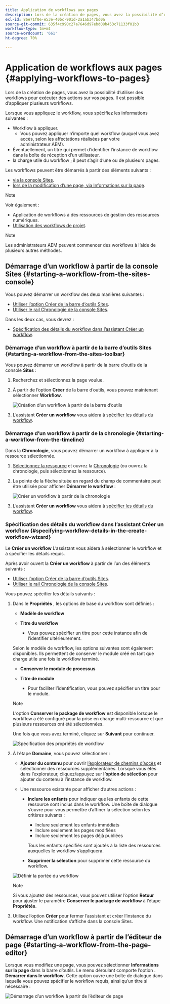 ```yaml
---
title: Application de workflows aux pages
description: Lors de la création de pages, vous avez la possibilité d’utiliser des workflows pour exécuter des actions sur vos pages. Il est possible d’appliquer plusieurs workflows.
exl-id: 86e71f0e-e53e-40bc-901d-2a1ab347bd0a
source-git-commit: 635f4c990c27a7646d97ebd08b453c71133f01b3
workflow-type: tm+mt
source-wordcount: '661'
ht-degree: 70%

---
```


# Application de workflows aux pages {#applying-workflows-to-pages}

Lors de la création de pages, vous avez la possibilité d’utiliser des workflows pour exécuter des actions sur vos pages. Il est possible d’appliquer plusieurs workflows.

Lorsque vous appliquez le workflow, vous spécifiez les informations suivantes :

* Workflow à appliquer.
   * Vous pouvez appliquer n’importe quel workflow (auquel vous avez accès, selon les affectations réalisées par votre administrateur AEM).
* Éventuellement, un titre qui permet d’identifier l’instance de workflow dans la boîte de réception d’un utilisateur.
* la charge utile du workflow ; il peut s’agir d’une ou de plusieurs pages.

Les workflows peuvent être démarrés à partir des éléments suivants :

* [via la console Sites](#starting-a-workflow-from-the-sites-console).
* [lors de la modification d’une page, via Informations sur la page](#starting-a-workflow-from-the-page-editor).

>[!NOTE]
>
>Voir également :
>
>* Application de workflows à des ressources de gestion des ressources numériques.
>* [Utilisation des workflows de projet](/help/sites-cloud/authoring/projects/workflows.md).

<!-- 
>* [How to apply workflows to DAM assets](/help/assets/assets-workflow.md).
>* [Working with Project Workflows](/help/sites-cloud/authoring/projects/workflows.md).
-->

>[!NOTE]
>
>Les administrateurs AEM peuvent commencer des workflows à l’aide de plusieurs autres méthodes.

<!-- 
>AEM administrators can [start workflows using several other methods](/help/sites-administering/workflows-starting.md).
-->

## Démarrage d’un workflow à partir de la console Sites {#starting-a-workflow-from-the-sites-console}

Vous pouvez démarrer un workflow des deux manières suivantes :

* [Utiliser l’option Créer de la barre d’outils Sites](#starting-a-workflow-from-the-sites-toolbar).
* [Utiliser le rail Chronologie de la console Sites](#starting-a-workflow-from-the-timeline).

Dans les deux cas, vous devrez :

* [Spécification des détails du workflow dans l’assistant Créer un workflow](#specifying-workflow-details-in-the-create-workflow-wizard).

### Démarrage d’un workflow à partir de la barre d’outils Sites {#starting-a-workflow-from-the-sites-toolbar}

Vous pouvez démarrer un workflow à partir de la barre d’outils de la console **Sites** :

1. Recherchez et sélectionnez la page voulue.

1. À partir de l’option **Créer** de la barre d’outils, vous pouvez maintenant sélectionner **Workflow**.

   ![Création d’un workflow à partir de la barre d’outils](/help/sites-cloud/authoring/assets/workflows-create-from-toolbar.png)

1. L’assistant **Créer un workflow** vous aidera à [spécifier les détails du workflow](#specifying-workflow-details-in-the-create-workflow-wizard).

### Démarrage d’un workflow à partir de la chronologie {#starting-a-workflow-from-the-timeline}

Dans la **Chronologie**, vous pouvez démarrer un workflow à appliquer à la ressource sélectionnée.

1. [Sélectionnez la ressource](/help/sites-cloud/authoring/getting-started/basic-handling.md#viewing-and-selecting-resources) et ouvrez la [Chronologie](/help/sites-cloud/authoring/getting-started/basic-handling.md#timeline) (ou ouvrez la chronologie, puis sélectionnez la ressource).
1. La pointe de la flèche située en regard du champ de commentaire peut être utilisée pour afficher **Démarrer le workflow** :

   ![Créer un workflow à partir de la chronologie](/help/sites-cloud/authoring/assets/workflows-create-from-timeline.png)

1. L’assistant **Créer un workflow** vous aidera à [spécifier les détails du workflow](#specifying-workflow-details-in-the-create-workflow-wizard).

### Spécification des détails du workflow dans l’assistant Créer un workflow {#specifying-workflow-details-in-the-create-workflow-wizard}

Le **Créer un workflow** L’assistant vous aidera à sélectionner le workflow et à spécifier les détails requis.

Après avoir ouvert la **Créer un workflow** à partir de l’un des éléments suivants :

* [Utiliser l’option Créer de la barre d’outils Sites](#starting-a-workflow-from-the-sites-toolbar).
* [Utiliser le rail Chronologie de la console Sites](#starting-a-workflow-from-the-timeline).

Vous pouvez spécifier les détails suivants :

1. Dans le **Propriétés** , les options de base du workflow sont définies :

   * **Modèle de workflow**
   * **Titre du workflow**

      * Vous pouvez spécifier un titre pour cette instance afin de l’identifier ultérieurement.

   Selon le modèle de workflow, les options suivantes sont également disponibles. Ils permettent de conserver le module créé en tant que charge utile une fois le workflow terminé.

   * **Conserver le module de processus**
   * **Titre de module**

      * Pour faciliter l’identification, vous pouvez spécifier un titre pour le module.

   >[!NOTE]
   >
   >L’option **Conserver le package de workflow** est disponible lorsque le workflow a été configuré pour la prise en charge multi-ressource et que plusieurs ressources ont été sélectionnées.

   <!--
   >The **Keep workflow package** option is available when the workflow has been configured for [Multi Resource Support](/help/sites-developing/workflows-models.md#configuring-a-workflow-for-multi-resource-support) and multiple resources have been selected.
   -->

   Une fois que vous avez terminé, cliquez sur **Suivant** pour continuer.

   ![Spécification des propriétés de workflow](/help/sites-cloud/authoring/assets/workflows-properties.png)

1. À l’étape **Domaine**, vous pouvez sélectionner :

   * **Ajouter du contenu** pour ouvrir [l’explorateur de chemins d’accès](/help/sites-cloud/authoring/fundamentals/environment-tools.md#path-browser) et sélectionner des ressources supplémentaires. Lorsque vous êtes dans l’explorateur, cliquez/appuyez sur **l’option de sélection** pour ajouter du contenu à l’instance de workflow.

   * Une ressource existante pour afficher d’autres actions :

      * **Inclure les enfants** pour indiquer que les enfants de cette ressource sont inclus dans le workflow.
Une boîte de dialogue s’ouvre pour vous permettre d’affiner la sélection selon les critères suivants :

         * Inclure seulement les enfants immédiats
         * Inclure seulement les pages modifiées
         * Inclure seulement les pages déjà publiées

        Tous les enfants spécifiés sont ajoutés à la liste des ressources auxquelles le workflow s’appliquera.

      * **Supprimer la sélection** pour supprimer cette ressource du workflow.

   ![Définir la portée du workflow](/help/sites-cloud/authoring/assets/workflows-scope.png)

   >[!NOTE]
   >
   >Si vous ajoutez des ressources, vous pouvez utiliser l’option **Retour** pour ajuster le paramètre **Conserver le package de workflow** à l’étape **Propriétés**.

1. Utilisez l’option **Créer** pour fermer l’assistant et créer l’instance du workflow. Une notification s’affiche dans la console Sites.

## Démarrage d’un workflow à partir de l’éditeur de page {#starting-a-workflow-from-the-page-editor}

Lorsque vous modifiez une page, vous pouvez sélectionner **Informations sur la page** dans la barre d’outils. Le menu déroulant comporte l’option . **Démarrer dans le workflow**. Cette option ouvre une boîte de dialogue dans laquelle vous pouvez spécifier le workflow requis, ainsi qu’un titre si nécessaire :

![Démarrage d’un workflow à partir de l’éditeur de page](/help/sites-cloud/authoring/assets/workflows-create-page-editor.png)
